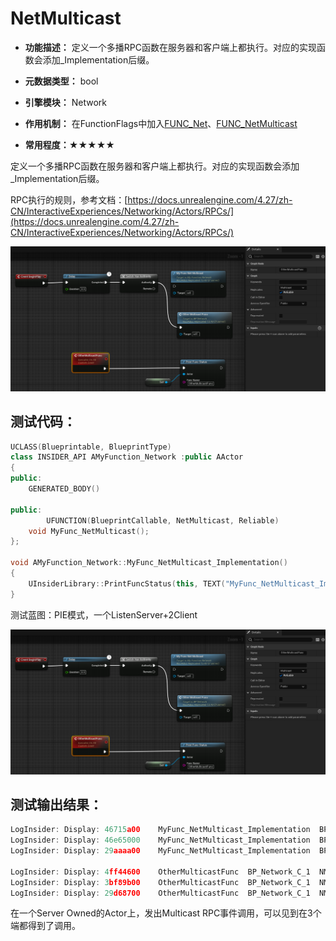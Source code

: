 # NetMulticast

- **功能描述：** 定义一个多播RPC函数在服务器和客户端上都执行。对应的实现函数会添加_Implementation后缀。

- **元数据类型：** bool
- **引擎模块：** Network
- **作用机制：** 在FunctionFlags中加入[FUNC_Net](../../../../Flags/EFunctionFlags/FUNC_Net.md)、[FUNC_NetMulticast](../../../../Flags/EFunctionFlags/FUNC_NetMulticast.md)
- **常用程度：★★★★★**

定义一个多播RPC函数在服务器和客户端上都执行。对应的实现函数会添加_Implementation后缀。

RPC执行的规则，参考文档：[https://docs.unrealengine.com/4.27/zh-CN/InteractiveExperiences/Networking/Actors/RPCs/](https://docs.unrealengine.com/4.27/zh-CN/InteractiveExperiences/Networking/Actors/RPCs/)

![Untitled](Untitled.png)

## 测试代码：

```cpp
UCLASS(Blueprintable, BlueprintType)
class INSIDER_API AMyFunction_Network :public AActor
{
public:
	GENERATED_BODY()

public:
		UFUNCTION(BlueprintCallable, NetMulticast, Reliable)
	void MyFunc_NetMulticast();
};

void AMyFunction_Network::MyFunc_NetMulticast_Implementation()
{
	UInsiderLibrary::PrintFuncStatus(this, TEXT("MyFunc_NetMulticast_Implementation"));
}
```

测试蓝图：PIE模式，一个ListenServer+2Client

![Untitled](Untitled.png)

## 测试输出结果：

```cpp
LogInsider: Display: 46715a00    MyFunc_NetMulticast_Implementation  BP_Network_C_1  NM_ListenServer Local:ROLE_Authority    Remote:ROLE_SimulatedProxy
LogInsider: Display: 46e65000    MyFunc_NetMulticast_Implementation  BP_Network_C_1  NM_Client   Local:ROLE_SimulatedProxy   Remote:ROLE_Authority
LogInsider: Display: 29aaaa00    MyFunc_NetMulticast_Implementation  BP_Network_C_1  NM_Client   Local:ROLE_SimulatedProxy   Remote:ROLE_Authority

LogInsider: Display: 4ff44600    OtherMulticastFunc  BP_Network_C_1  NM_ListenServer Local:ROLE_Authority    Remote:ROLE_SimulatedProxy
LogInsider: Display: 3bf89b00    OtherMulticastFunc  BP_Network_C_1  NM_Client   Local:ROLE_SimulatedProxy   Remote:ROLE_Authority
LogInsider: Display: 29d68700    OtherMulticastFunc  BP_Network_C_1  NM_Client   Local:ROLE_SimulatedProxy   Remote:ROLE_Authority
```

在一个Server Owned的Actor上，发出Multicast RPC事件调用，可以见到在3个端都得到了调用。